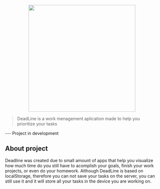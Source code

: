 <p align="center">
  <img src="https://deadline.netlify.com/media/DL_logo.png" width="350">
</p>

> DeadLine is a work menagement aplication made to help you prioritize your tasks

--- Project in development

## About project
Deadline was created due to small amount of apps that help you visualize how much time do you still have to acomplish your goals, finish your work projects, or even do your homework. Although DeadLine is based on localStorage, therefore you can not save your tasks on the server, you can still use it and it will store all your tasks in the device you are working on.
